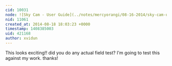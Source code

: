 ```yaml
---
cid: 10031
node: ![Sky Cam - User Guide](../notes/mercyorangi/08-16-2014/sky-cam-user-guide)
nid: 11061
created_at: 2014-08-18 18:03:23 +0000
timestamp: 1408385003
uid: 421168
author: xvidun
---
```


This looks exciting!! did you do any actual field test? I'm going to test this against my work. thanks!